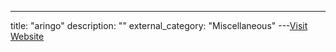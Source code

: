 ---
title: "aringo"
description: ""
external_category: "Miscellaneous"
---[Visit Website](https://github.com/aringo)

